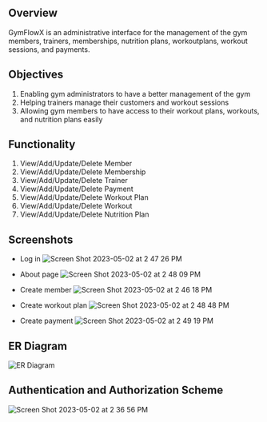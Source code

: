 ## Overview
GymFlowX is an administrative interface for the management of the gym members, trainers, memberships, nutrition plans, workoutplans, workout sessions, and payments.

## Objectives
1. Enabling gym administrators to have a better management of the gym
2. Helping trainers manage their customers and workout sessions
3. Allowing gym members to have access to their workout plans, workouts, and nutrition plans easily

## Functionality
1. View/Add/Update/Delete Member
2. View/Add/Update/Delete Membership
3. View/Add/Update/Delete Trainer
4. View/Add/Update/Delete Payment
5. View/Add/Update/Delete Workout Plan
6. View/Add/Update/Delete Workout
7. View/Add/Update/Delete Nutrition Plan

## Screenshots
- Log in
![Screen Shot 2023-05-02 at 2 47 26 PM](https://user-images.githubusercontent.com/73263355/235770006-5b31f2cf-67c0-4ca7-852d-399dc3c55e88.png)

- About page
![Screen Shot 2023-05-02 at 2 48 09 PM](https://user-images.githubusercontent.com/73263355/235770151-3dfda1ea-c612-4206-8b37-4f983239af01.png)

- Create member
![Screen Shot 2023-05-02 at 2 46 18 PM](https://user-images.githubusercontent.com/73263355/235769804-da17b5f1-f1bb-4198-aead-375d28c341af.png)

- Create workout plan
![Screen Shot 2023-05-02 at 2 48 48 PM](https://user-images.githubusercontent.com/73263355/235770281-d7110b7d-abc5-48a8-9289-a156ba444155.png)

- Create payment
![Screen Shot 2023-05-02 at 2 49 19 PM](https://user-images.githubusercontent.com/73263355/235770396-33e76324-7a74-4241-b838-7a10ab2d16ae.png)

## ER Diagram

![ER Diagram](https://user-images.githubusercontent.com/73263355/235767261-dee9dbb7-bc94-4a1b-88a5-6d7d7369df20.jpg)

## Authentication and Authorization Scheme
![Screen Shot 2023-05-02 at 2 36 56 PM](https://user-images.githubusercontent.com/73263355/235767937-b0072318-d4b6-4c10-9323-d002792c5069.png)

